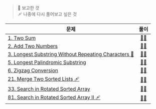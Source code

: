 > 👀 보고한 것  
> 🩹 나중에 다시 풀어보고 싶은 것

| 문제 | 풀이 |
|---|:---:|
| [1. Two Sum](https://leetcode.com/problems/two-sum/) | [✍🏻](1_two_sum.py) |
| [2. Add Two Numbers](https://leetcode.com/problems/add-two-numbers/) | [✍🏻](2_add_two_numbers.py) |
| [3. Longest Substring Without Repeating Characters 👀](https://leetcode.com/problems/longest-substring-without-repeating-characters) | [✍🏻](3_longest_substring_without_repeating_characters.py) |
| [5. Longest Palindromic Substring](https://leetcode.com/problems/longest-palindromic-substring) | [✍🏻](5_longest_palindromic_substring.py) |
| [6. Zigzag Conversion](https://leetcode.com/problems/zigzag-conversion/) | [✍🏻](6_zigzag_conversion.py) |
| [21. Merge Two Sorted Lists 🩹](https://leetcode.com/problems/merge-two-sorted-lists/) | [✍🏻](21_merge_two_sorted_lists.py) |
| [33. Search in Rotated Sorted Array](https://leetcode.com/problems/search-in-rotated-sorted-array/) | [✍🏻](33_search_in_rotated_sorted_array.py) 
| [81. Search in Rotated Sorted Array II 🩹](https://leetcode.com/problems/search-in-rotated-sorted-array-ii/) | [✍🏻](81_search_in_rotated_sorted_array_ii.py) 
